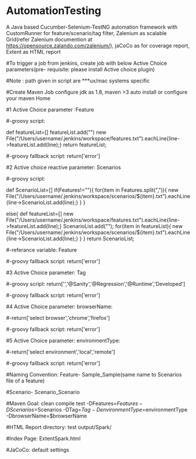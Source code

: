 # AutomationTesting
A Java based Cucumber-Selenium-TestNG automation framework with CustomRunner for feature/scenario/tag filter, Zalenium as scalable Grid(refer Zalenium documention at https://opensource.zalando.com/zalenium/), jaCoCo as for coverage report, Extent as HTML report

#To trigger a job from jenkins, create job with below Active Choice parameters(pre- requisite: please install Active choice plugin)

#Note : path given in script are ***ux/mac systems specific

#Create Maven Job configure jdk as 1.8, maven >3 auto install or configure your maven Home

#1 Active Choice parameter :Feature

#-groovy script: 

def featureList=[]
featureList.add("")
new File("/Users/username/.jenkins/workspace/features.txt").eachLine{line->featureList.add(line);}
return featureList;

#-groovy fallback script: return['error']

#2 Active choice reactive parameter: Scenarios

#-groovy script: 

def ScenarioList=[]
if(Features!=""){
for(item in Features.split(",")){
new File("/Users/username/.jenkins/workspace/scenarios/${item}.txt").eachLine{line->ScenarioList.add(line);}
  }
}

else{
def featureList=[]
new File("/Users/username/.jenkins/workspace/features.txt").eachLine{line->featureList.add(line);}
ScenarioList.add("");
for(item in featureList){
new File("/Users/username/.jenkins/workspace/scenarios/${item}.txt").eachLine{line->ScenarioList.add(line);}
 }
}
return ScenarioList;

#-referance variable: Feature


#-groovy fallback script: return['error']
                   
#3 Active Choice parameter: Tag

#-groovy script: return['','@Sanity','@Regression','@Runtime','Developed']

#-groovy fallback script: return['error']



#4 Active Choice parameter: browserName:

#-return['select browser','chrome','firefox']

#-groovy fallback script: return['error']


                           
#5 Active Choice parameter: environmentType:

#-return['select environment','local','remote']

#-groovy fallback script: return['error']
                            
#Naming Convention: Feature- Sample_Sample(same name to Scenarios file of a feature)

#Scenario- Scenario_Scenario

#Maven Goal: clean compile test -DFeatures=$Features -DScenarios=$Scenarios -DTag=$Tag -DenvironmentType=$environmentType -DbrowserName=$browserName

#HTML Report directory: test output/Spark/

#Index Page: ExtentSpark.html

#JaCoCo: default settings



